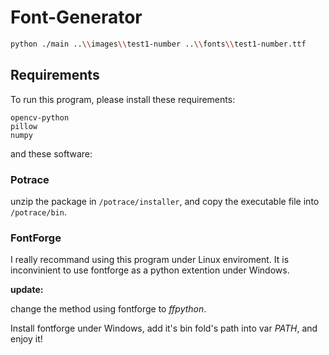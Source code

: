# Font-Generator

```sh
python ./main ..\\images\\test1-number ..\\fonts\\test1-number.ttf
```

## Requirements

To run this program, please install these requirements:

```
opencv-python
pillow
numpy
```

and these software:

### Potrace

unzip the package in `/potrace/installer`, and copy the executable file into `/potrace/bin`.

### FontForge

I really recommand using this program under Linux enviroment. It is inconvinient to use fontforge as a python extention under Windows. 

**update:**

change the method using fontforge to *ffpython*. 

Install fontforge under Windows, add it's bin fold's path into var *PATH*, and enjoy it!